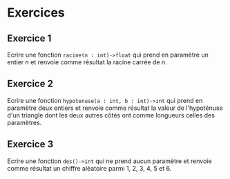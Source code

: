 # Exercices

## Exercice 1

Ecrire une fonction `racine(n : int)->float` qui prend en paramètre un entier $n$ et renvoie comme résultat la racine carrée de $n$.

## Exercice 2

Ecrire une fonction `hypotenuse(a : int, b : int)->int` qui prend en paramètre deux entiers et renvoie comme résultat la valeur de l'hypoténuse d'un triangle dont les deux autres côtés ont comme longueurs celles des paramètres.

## Exercice 3

Ecrire une fonction `des()->int` qui ne prend aucun paramètre et renvoie comme résultat un chiffre aléatoire parmi $1$, $2$, $3$, $4$, $5$ et $6$.